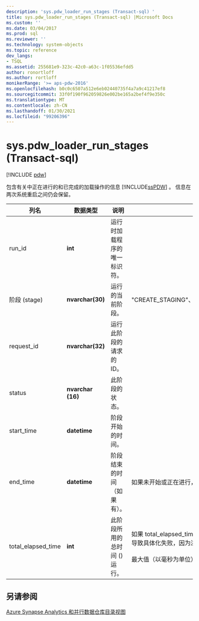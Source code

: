 ```yaml
---
description: 'sys.pdw_loader_run_stages (Transact-sql) '
title: sys.pdw_loader_run_stages (Transact-sql) |Microsoft Docs
ms.custom: ''
ms.date: 03/04/2017
ms.prod: sql
ms.reviewer: ''
ms.technology: system-objects
ms.topic: reference
dev_langs:
- TSQL
ms.assetid: 255681e9-323c-42c0-a63c-1f05536efdd5
author: ronortloff
ms.author: rortloff
monikerRange: '>= aps-pdw-2016'
ms.openlocfilehash: b0c0c6507a512e6eb02440735f4a7a9c41217ef8
ms.sourcegitcommit: 33f0f190f962059826e002be165a2bef4f9e350c
ms.translationtype: MT
ms.contentlocale: zh-CN
ms.lasthandoff: 01/30/2021
ms.locfileid: "99206396"
---
```

# <a name="syspdw_loader_run_stages-transact-sql"></a>sys.pdw_loader_run_stages (Transact-sql) 
[!INCLUDE [pdw](../../includes/applies-to-version/pdw.md)]

  包含有关中正在进行的和已完成的加载操作的信息 [!INCLUDE[ssPDW](../../includes/sspdw-md.md)] 。 信息在两次系统重启之间仍会保留。  
  
| 列名 | 数据类型 | 说明 | 范围 |
| ----------- | --------- | ----------- | ----- |
|run_id|**int**|运行时加载程序的唯一标识符。||  
|阶段 (stage)|**nvarchar(30)**|运行的当前阶段。|"CREATE_STAGING"、"DMS_LOAD"、"LOAD_INSERT"、"LOAD_CLEANUP"|  
|request_id|**nvarchar(32)**|运行此阶段的请求的 ID。||  
|status|**nvarchar (16)**|此阶段的状态。||  
|start_time|**datetime**|阶段开始的时间。||  
|end_time|**datetime**|阶段结束的时间（如果有）。|如果未开始或正在进行，则为 NULL。|  
|total_elapsed_time|**int**|此阶段所用的总时间 () 运行。|如果 total_elapsed_time 超过24.8 天（以毫秒为单位） (整数的最大值) ，则会导致具体化失败，因为溢出。<br /><br /> 最大值（以毫秒为单位）等效于24.8 天。|  
  
## <a name="see-also"></a>另请参阅  
 [Azure Synapse Analytics 和并行数据仓库目录视图](../../relational-databases/system-catalog-views/sql-data-warehouse-and-parallel-data-warehouse-catalog-views.md)  
  
  
